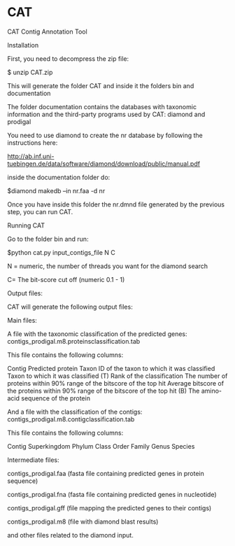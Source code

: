 # CAT
CAT Contig Annotation Tool


Installation


First, you need to decompress the zip file:

$ unzip CAT.zip

This will generate the folder CAT and inside it the folders bin and documentation

The folder documentation contains the databases with taxonomic information and the third-party programs used by CAT: diamond and prodigal

You need to use diamond to create the nr database by following the instructions here:

 http://ab.inf.uni-tuebingen.de/data/software/diamond/download/public/manual.pdf

inside the documentation folder do:

$diamond makedb –in nr.faa -d nr

Once you have inside this folder the nr.dmnd  file generated by the previous step, you can run CAT.


Running CAT

Go to the folder bin and run:

$python cat.py input_contigs_file N C

N = numeric, the number of threads you want for the diamond search

C= The bit-score cut off (numeric 0.1 - 1)




Output files:

CAT will generate the following output files:


Main files:

A file with the taxonomic classification of the predicted genes:  contigs_prodigal.m8.proteinsclassification.tab

This file contains the following columns:

Contig
Predicted protein
Taxon ID of the taxon to which it was classified
Taxon to which it was classified  (T)
Rank of the classification
The number of proteins within 90% range of the bitscore of the top hit 
Average bitscore of the proteins within 90% range of the bitscore of the top hit (B)
The amino-acid sequence of the protein




And  a file with the classification of the contigs: contigs_prodigal.m8.contigclassification.tab

This file contains the following columns:

Contig
Superkingdom
Phylum
Class
Order
Family
Genus
Species


Intermediate files:

contigs_prodigal.faa
(fasta file containing predicted genes in protein sequence)

contigs_prodigal.fna
(fasta file containing predicted genes in nucleotide)

contigs_prodigal.gff
(file mapping the predicted genes to their contigs)

contigs_prodigal.m8 
(file with diamond blast results)

and other files related to the diamond input.
